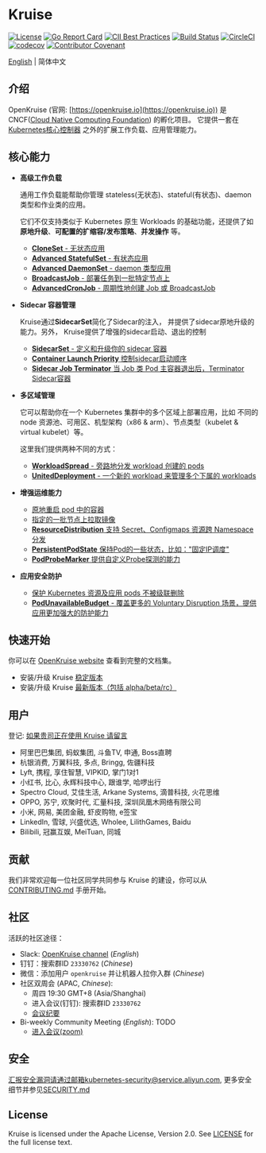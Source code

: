 # Kruise

[![License](https://img.shields.io/badge/license-Apache%202-4EB1BA.svg)](https://www.apache.org/licenses/LICENSE-2.0.html)
[![Go Report Card](https://goreportcard.com/badge/github.com/openkruise/kruise)](https://goreportcard.com/report/github.com/openkruise/kruise)
[![CII Best Practices](https://bestpractices.coreinfrastructure.org/projects/2908/badge)](https://bestpractices.coreinfrastructure.org/en/projects/2908)
[![Build Status](https://travis-ci.org/openkruise/kruise.svg?branch=master)](https://travis-ci.org/openkruise/kruise)
[![CircleCI](https://circleci.com/gh/openkruise/kruise.svg?style=svg)](https://circleci.com/gh/openkruise/kruise)
[![codecov](https://codecov.io/gh/openkruise/kruise/branch/master/graph/badge.svg)](https://codecov.io/gh/openkruise/kruise)
[![Contributor Covenant](https://img.shields.io/badge/Contributor%20Covenant-v2.0%20adopted-ff69b4.svg)](./CODE_OF_CONDUCT.md)

[English](./README.md) | 简体中文

## 介绍

OpenKruise (官网: [https://openkruise.io](https://openkruise.io)) 是CNCF([Cloud Native Computing Foundation](https://cncf.io/)) 的孵化项目。
它提供一套在 [Kubernetes核心控制器](https://kubernetes.io/docs/concepts/overview/what-is-kubernetes/) 之外的扩展工作负载、应用管理能力。

## 核心能力

- **高级工作负载**

  通用工作负载能帮助你管理 stateless(无状态)、stateful(有状态)、daemon 类型和作业类的应用。

  它们不仅支持类似于 Kubernetes 原生 Workloads 的基础功能，还提供了如 **原地升级**、**可配置的扩缩容/发布策略**、**并发操作** 等。

  - [**CloneSet** - 无状态应用](https://openkruise.io/zh/docs/user-manuals/cloneset/)
  - [**Advanced StatefulSet** - 有状态应用](https://openkruise.io/zh/docs/user-manuals/advancedstatefulset)
  - [**Advanced DaemonSet** - daemon 类型应用](https://openkruise.io/zh/docs/user-manuals/advanceddaemonset)
  - [**BroadcastJob** - 部署任务到一批特定节点上](https://openkruise.io/zh/docs/user-manuals/broadcastjob)
  - [**AdvancedCronJob** - 周期性地创建 Job 或 BroadcastJob](https://openkruise.io/zh/docs/user-manuals/advancedcronjob)

- **Sidecar 容器管理**

  Kruise通过**SidecarSet**简化了Sidecar的注入， 并提供了sidecar原地升级的能力。另外， Kruise提供了增强的sidecar启动、退出的控制

  - [**SidecarSet** - 定义和升级你的 sidecar 容器](https://openkruise.io/zh/docs/user-manuals/sidecarset)
  - [**Container Launch Priority** 控制sidecar启动顺序](https://openkruise.io/zh/docs/user-manuals/containerlaunchpriority)
  - [**Sidecar Job Terminator** 当 Job 类 Pod 主容器退出后，Terminator Sidecar容器](https://openkruise.io/zh/docs/user-manuals/jobsidecarterminator)

- **多区域管理**

  它可以帮助你在一个 Kubernetes 集群中的多个区域上部署应用，比如 不同的 node 资源池、可用区、机型架构（x86 & arm）、节点类型（kubelet & virtual kubelet）等。

  这里我们提供两种不同的方式：

  - [**WorkloadSpread** - 旁路地分发 workload 创建的 pods](https://openkruise.io/zh/docs/user-manuals/workloadspread)
  - [**UnitedDeployment** - 一个新的 workload 来管理多个下属的 workloads](https://openkruise.io/zh/docs/user-manuals/uniteddeployment)

- **增强运维能力**

  - [原地重启 pod 中的容器](https://openkruise.io/zh/docs/user-manuals/containerrecreaterequest)
  - [指定的一批节点上拉取镜像](https://openkruise.io/zh/docs/user-manuals/imagepulljob)
  - [**ResourceDistribution** 支持 Secret、Configmaps 资源跨 Namespace 分发](https://openkruise.io/zh/docs/user-manuals/resourcedistribution)
  - [**PersistentPodState** 保持Pod的一些状态，比如："固定IP调度"](https://openkruise.io/zh/docs/user-manuals/persistentpodstate)
  - [**PodProbeMarker** 提供自定义Probe探测的能力](https://openkruise.io/zh/docs/user-manuals/podprobemarker)

- **应用安全防护**

  - [保护 Kubernetes 资源及应用 pods 不被级联删除](https://openkruise.io/zh/docs/user-manuals/deletionprotection)
  - [**PodUnavailableBudget** - 覆盖更多的 Voluntary Disruption 场景，提供应用更加强大的防护能力](https://openkruise.io/zh/docs/user-manuals/podunavailablebudget)

## 快速开始

你可以在 [OpenKruise website](https://openkruise.io/zh/docs/) 查看到完整的文档集。

- 安装/升级 Kruise [稳定版本](https://openkruise.io/docs/installation)
- 安装/升级 Kruise [最新版本（包括 alpha/beta/rc）](https://openkruise.io/docs/next/installation)

## 用户

登记: [如果贵司正在使用 Kruise 请留言](https://github.com/openkruise/kruise/issues/289)

- 阿里巴巴集团, 蚂蚁集团, 斗鱼TV, 申通, Boss直聘
- 杭银消费, 万翼科技, 多点, Bringg, 佐疆科技
- Lyft, 携程, 享住智慧, VIPKID, 掌门1对1
- 小红书, 比心, 永辉科技中心, 跟谁学, 哈啰出行
- Spectro Cloud, 艾佳生活, Arkane Systems, 滴普科技, 火花思维
- OPPO, 苏宁, 欢聚时代, 汇量科技, 深圳凤凰木网络有限公司
- 小米, 网易, 美团金融, 虾皮购物, e签宝
- LinkedIn, 雪球, 兴盛优选, Wholee, LilithGames, Baidu
- Bilibili, 冠赢互娱, MeiTuan, 同城

## 贡献

我们非常欢迎每一位社区同学共同参与 Kruise 的建设，你可以从 [CONTRIBUTING.md](CONTRIBUTING.md) 手册开始。

## 社区

活跃的社区途径：

- Slack: [OpenKruise channel](https://kubernetes.slack.com/channels/openkruise) (*English*)
- 钉钉：搜索群ID `23330762` (*Chinese*)
- 微信：添加用户 `openkruise` 并让机器人拉你入群 (*Chinese*)
- 社区双周会 (APAC, *Chinese*):
  - 周四 19:30 GMT+8 (Asia/Shanghai)
  - 进入会议(钉钉): 搜索群ID `23330762`
  - [会议纪要](https://shimo.im/docs/gXqmeQOYBehZ4vqo)
- Bi-weekly Community Meeting (*English*): TODO
  - [进入会议(zoom)](https://us02web.zoom.us/j/87059136652?pwd=NlI4UThFWXVRZkxIU0dtR1NINncrQT09)

## 安全

汇报安全漏洞请通过邮箱kubernetes-security@service.aliyun.com, 更多安全细节并参见[SECURITY.md](SECURITY.md)

## License

Kruise is licensed under the Apache License, Version 2.0. See [LICENSE](./LICENSE.md) for the full license text.
